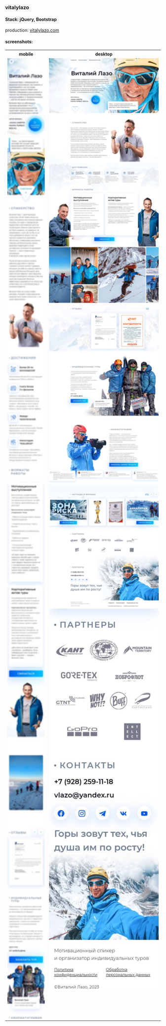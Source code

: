 ### vitalylazo
#### Stack: jQuery, Bootstrap
 production:    [vitalylazo.com](https://vitalylazo.com/)
 
 #### screenshots:
 <table>
   <tr>
    <th>mobile</th>
    <th>desktop</th>
  </tr>
   <tr>
    <td style="vertical-align: top;"><img src="vitalylazo.com_w_320.jpg" width="320"></td>
    <td style="vertical-align: top;"><img src="vitalylazo.com_w_1920.jpg" width="580"><img src="vitalylazo.com_m_footer.jpg" width="570"></td>
  </tr>
 </table>
